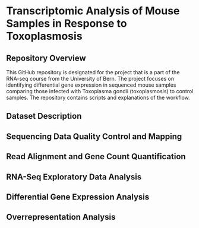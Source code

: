 # Transcriptomic Analysis of Mouse Samples in Response to Toxoplasmosis

## Repository Overview
This GitHub repository is designated for the project that is a part of the RNA-seq course from the University of Bern. The project focuses on identifying differential gene expression in sequenced mouse samples comparing those infected with Toxoplasma gondii (toxoplasmosis) to control samples. The repository contains scripts and explanations of the workflow. 

## Dataset Description


## Sequencing Data Quality Control and Mapping 

## Read Alignment and Gene Count Quantification

## RNA-Seq Exploratory Data Analysis

## Differential Gene Expression Analysis

## Overrepresentation Analysis


